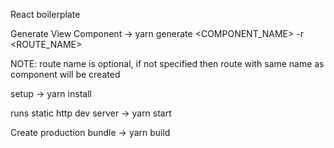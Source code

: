 React boilerplate

Generate View Component
->  yarn generate <COMPONENT_NAME> -r <ROUTE_NAME>

NOTE: route name is optional, if not specified then route with same name as component will be created

setup
-> yarn install

runs static http dev server
->  yarn start

Create production bundle
->  yarn build
